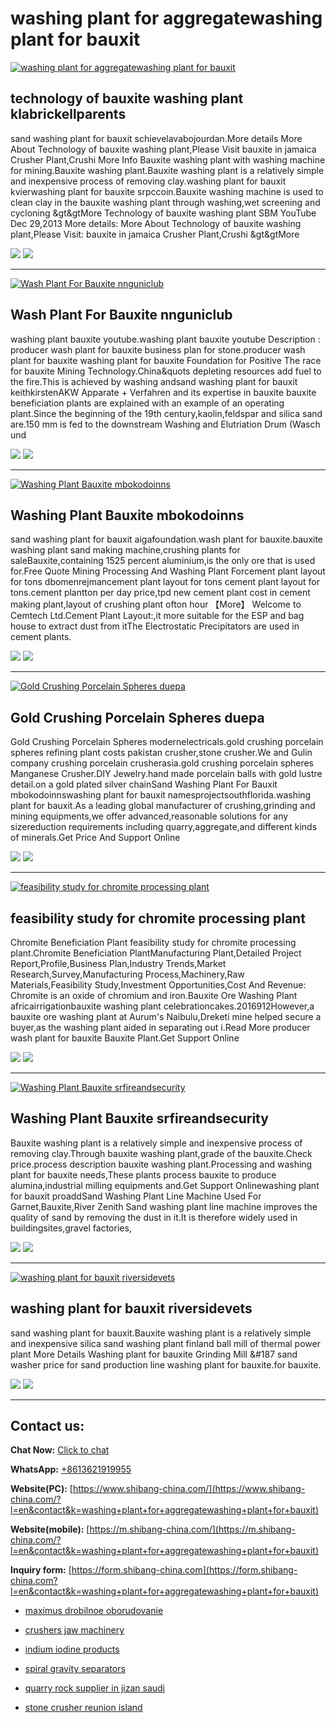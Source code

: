# washing plant for aggregatewashing plant for bauxit

<a href="https://swt.shibang-china.com/?l=en&img&k=washing+plant+for+aggregatewashing+plant+for+bauxit" target="_blank">![washing plant for aggregatewashing plant for bauxit](http://static.shibang-china.com/all-800x300/1286.jpg)</a>

## technology of bauxite washing plant klabrickellparents
sand washing plant for bauxit schievelavabojourdan.More details More About Technology of bauxite washing plant,Please Visit bauxite in jamaica Crusher Plant,Crushi More Info Bauxite washing plant with washing machine for mining.Bauxite washing plant.Bauxite washing plant is a relatively simple and inexpensive process of removing clay.washing plant for bauxit kvierwashing plant for bauxite srpccoin.Bauxite washing machine is used to clean clay in the bauxite washing plant through washing,wet screening and cycloning &gt&gtMore Technology of bauxite washing plant SBM YouTube Dec 29,2013 More details: More About Technology of bauxite washing plant,Please Visit: bauxite in jamaica Crusher Plant,Crushi &gt&gtMore


<a href="https://whatsapp.shibangsoft.com/WhatsApp.php" target="_blank" title="WhatsApp">![](http://static.shibang-china.com/icon/whatsapp.png)</a> <a href="https://swt.shibang-china.com/?l=en&icon&k=washing+plant+for+aggregatewashing+plant+for+bauxit" target="_blank">![](http://static.shibang-china.com/icon/chat-en.png)</a>

---

<a href="https://swt.shibang-china.com/?l=en&img&k=washing+plant+for+aggregatewashing+plant+for+bauxit" target="_blank">![Wash Plant For Bauxite nnguniclub](http://static.shibang-china.com/all-800x300/213.jpg)</a>

## Wash Plant For Bauxite nnguniclub
washing plant bauxite youtube.washing plant bauxite youtube Description : producer wash plant for bauxite business plan for stone.producer wash plant for bauxite washing plant for bauxite Foundation for Positive The race for bauxite Mining Technology.China&quots depleting resources add fuel to the fire.This is achieved by washing andsand washing plant for bauxit keithkirstenAKW Apparate + Verfahren and its expertise in bauxite bauxite beneficiation plants are explained with an example of an operating plant.Since the beginning of the 19th century,kaolin,feldspar and silica sand are.150 mm is fed to the downstream Washing and Elutriation Drum (Wasch und


<a href="https://whatsapp.shibangsoft.com/WhatsApp.php" target="_blank" title="WhatsApp">![](http://static.shibang-china.com/icon/whatsapp.png)</a> <a href="https://swt.shibang-china.com/?l=en&icon&k=washing+plant+for+aggregatewashing+plant+for+bauxit" target="_blank">![](http://static.shibang-china.com/icon/chat-en.png)</a>

---

<a href="https://swt.shibang-china.com/?l=en&img&k=washing+plant+for+aggregatewashing+plant+for+bauxit" target="_blank">![Washing Plant Bauxite mbokodoinns](http://static.shibang-china.com/all-800x300/140.jpg)</a>

## Washing Plant Bauxite mbokodoinns
sand washing plant for bauxit aigafoundation.wash plant for bauxite.bauxite washing plant sand making machine,crushing plants for saleBauxite,containing 1525 percent aluminium,is the only ore that is used for.Free Quote Mining Processing And Washing Plant Forcement plant layout for tons dbomenrejmancement plant layout for tons cement plant layout for tons.cement plantton per day price,tpd new cement plant cost in cement making plant,layout of crushing plant ofton hour 【More】 Welcome to Cemtech Ltd.Cement Plant Layout:,it more suitable for the ESP and bag house to extract dust from itThe Electrostatic Precipitators are used in cement plants.


<a href="https://whatsapp.shibangsoft.com/WhatsApp.php" target="_blank" title="WhatsApp">![](http://static.shibang-china.com/icon/whatsapp.png)</a> <a href="https://swt.shibang-china.com/?l=en&icon&k=washing+plant+for+aggregatewashing+plant+for+bauxit" target="_blank">![](http://static.shibang-china.com/icon/chat-en.png)</a>

---

<a href="https://swt.shibang-china.com/?l=en&img&k=washing+plant+for+aggregatewashing+plant+for+bauxit" target="_blank">![Gold Crushing Porcelain Spheres duepa](http://static.shibang-china.com/all-800x300/1500.jpg)</a>

## Gold Crushing Porcelain Spheres duepa
Gold Crushing Porcelain Spheres modernelectricals.gold crushing porcelain spheres refining plant costs pakistan crusher,stone crusher.We and Gulin company crushing porcelain crusherasia.gold crushing porcelain spheres Manganese Crusher.DIY Jewelry.hand made porcelain balls with gold lustre detail.on a gold plated silver chainSand Washing Plant For Bauxit mbokodoinnswashing plant for bauxit namesprojectsouthflorida.washing plant for bauxit.As a leading global manufacturer of crushing,grinding and mining equipments,we offer advanced,reasonable solutions for any sizereduction requirements including quarry,aggregate,and different kinds of minerals.Get Price And Support Online


<a href="https://whatsapp.shibangsoft.com/WhatsApp.php" target="_blank" title="WhatsApp">![](http://static.shibang-china.com/icon/whatsapp.png)</a> <a href="https://swt.shibang-china.com/?l=en&icon&k=washing+plant+for+aggregatewashing+plant+for+bauxit" target="_blank">![](http://static.shibang-china.com/icon/chat-en.png)</a>

---

<a href="https://swt.shibang-china.com/?l=en&img&k=washing+plant+for+aggregatewashing+plant+for+bauxit" target="_blank">![feasibility study for chromite processing plant](http://static.shibang-china.com/all-800x300/486.jpg)</a>

## feasibility study for chromite processing plant
Chromite Beneficiation Plant feasibility study for chromite processing plant.Chromite Beneficiation PlantManufacturing Plant,Detailed Project Report,Profile,Business Plan,Industry Trends,Market Research,Survey,Manufacturing Process,Machinery,Raw Materials,Feasibility Study,Investment Opportunities,Cost And Revenue: Chromite is an oxide of chromium and iron.Bauxite Ore Washing Plant africairrigationbauxite washing plant celebrationcakes.2016912However,a bauxite ore washing plant at Aurum's Naibulu,Dreketi mine helped secure a buyer,as the washing plant aided in separating out i.Read More producer wash plant for bauxite Bauxite Plant.Get Support Online


<a href="https://whatsapp.shibangsoft.com/WhatsApp.php" target="_blank" title="WhatsApp">![](http://static.shibang-china.com/icon/whatsapp.png)</a> <a href="https://swt.shibang-china.com/?l=en&icon&k=washing+plant+for+aggregatewashing+plant+for+bauxit" target="_blank">![](http://static.shibang-china.com/icon/chat-en.png)</a>

---

<a href="https://swt.shibang-china.com/?l=en&img&k=washing+plant+for+aggregatewashing+plant+for+bauxit" target="_blank">![Washing Plant Bauxite srfireandsecurity](http://static.shibang-china.com/all-800x300/1021.jpg)</a>

## Washing Plant Bauxite srfireandsecurity
Bauxite washing plant is a relatively simple and inexpensive process of removing clay.Through bauxite washing plant,grade of the bauxite.Check price.process description bauxite washing plant.Processing and washing plant for bauxite needs,These plants process bauxite to produce alumina,industrial milling equipments and.Get Support Onlinewashing plant for bauxit proaddSand Washing Plant Line Machine Used For Garnet,Bauxite,River Zenith Sand washing plant line machine improves the quality of sand by removing the dust in it.It is therefore widely used in buildingsites,gravel factories,


<a href="https://whatsapp.shibangsoft.com/WhatsApp.php" target="_blank" title="WhatsApp">![](http://static.shibang-china.com/icon/whatsapp.png)</a> <a href="https://swt.shibang-china.com/?l=en&icon&k=washing+plant+for+aggregatewashing+plant+for+bauxit" target="_blank">![](http://static.shibang-china.com/icon/chat-en.png)</a>

---

<a href="https://swt.shibang-china.com/?l=en&img&k=washing+plant+for+aggregatewashing+plant+for+bauxit" target="_blank">![washing plant for bauxit riversidevets](http://static.shibang-china.com/all-800x300/1005.jpg)</a>

## washing plant for bauxit riversidevets
sand washing plant for bauxit.Bauxite washing plant is a relatively simple and inexpensive silica sand washing plant finland ball mill of thermal power plant More Details Washing plant for bauxite Grinding Mill &#187 sand washer price for sand production line washing plant for bauxite.for bauxite.

<a href="https://whatsapp.shibangsoft.com/WhatsApp.php" target="_blank" title="WhatsApp">![](http://static.shibang-china.com/icon/whatsapp.png)</a> <a href="https://swt.shibang-china.com/?l=en&icon&k=washing+plant+for+aggregatewashing+plant+for+bauxit" target="_blank">![](http://static.shibang-china.com/icon/chat-en.png)</a>

---
## Contact us:

**Chat Now:** [Click to chat](https://swt.shibang-china.com?l=en&contact&k=washing+plant+for+aggregatewashing+plant+for+bauxit)

**WhatsApp:**  [+8613621919955](https://whatsapp.shibangsoft.com/WhatsApp.php)

**Website(PC):** [https://www.shibang-china.com/](https://www.shibang-china.com/?l=en&contact&k=washing+plant+for+aggregatewashing+plant+for+bauxit)

**Website(mobile):** [https://m.shibang-china.com/](https://m.shibang-china.com/?l=en&contact&k=washing+plant+for+aggregatewashing+plant+for+bauxit)

**Inquiry form:** [https://form.shibang-china.com](https://form.shibang-china.com?l=en&contact&k=washing+plant+for+aggregatewashing+plant+for+bauxit)

* [maximus drobilnoe oborudovanie](../119/maximus%20drobilnoe%20oborudovanie.md)

* [crushers jaw machinery](../115/crushers%20jaw%20machinery.md)

* [indium iodine products](../113/indium%20iodine%20products.md)

* [spiral gravity separators](../114/spiral%20gravity%20separators.md)

* [quarry rock supplier in jizan saudi](../118/quarry%20rock%20supplier%20in%20jizan%20saudi.md)

* [stone crusher reunion island](../111/stone%20crusher%20reunion%20island.md)